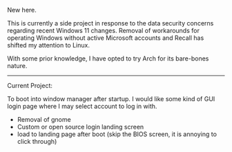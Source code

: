 New here.

This is currently a side project in response to the data security concerns regarding recent
Windows 11 changes. Removal of workarounds for operating Windows without active Microsoft
accounts and Recall has shifted my attention to Linux.

With some prior knowledge, I have opted to try Arch for its bare-bones nature.

-------------------------------------------------------------------------------------------

Current Project: 

To boot into window manager after startup. I would like some kind of GUI login page where I
may select account to log in with.

- Removal of gnome
- Custom or open source login landing screen
- load to landing page after boot (skip the BIOS screen, it is annoying to click through)
